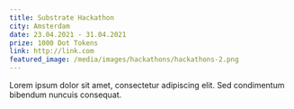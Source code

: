 ```yaml
---
title: Substrate Hackathon
city: Amsterdam
date: 23.04.2021 - 31.04.2021
prize: 1000 Dot Tokens
link: http://link.com
featured_image: /media/images/hackathons/hackathons-2.png
---
```


Lorem ipsum dolor sit amet, consectetur adipiscing elit. Sed condimentum bibendum nuncuis consequat.
